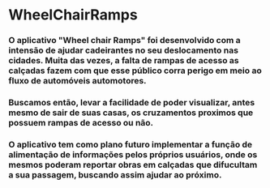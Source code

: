 # WheelChairRamps
### O aplicativo "Wheel chair Ramps" foi desenvolvido com a intensão de ajudar cadeirantes no seu deslocamento nas cidades. Muita das vezes, a falta de rampas de acesso as calçadas fazem com que esse público corra perigo em meio ao fluxo de automóveis automotores.
### Buscamos então, levar a facilidade de poder visualizar, antes mesmo de sair de suas casas, os cruzamentos proximos que possuem rampas de acesso ou não.
### O aplicativo tem como plano futuro implementar a função de alimentação de informações pelos próprios usuários, onde os mesmos poderam reportar obras em calçadas que difucultam a sua passagem, buscando assim ajudar ao próximo.
